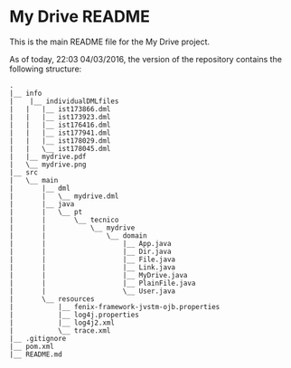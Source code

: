 # My Drive README
This is the main README file for the My Drive project.

As of today, 22:03 04/03/2016, the version of the repository contains the following structure:

    .
    |__ info
    |	 |__ individualDMLfiles
    |   |   |__ ist173866.dml
    |   |   |__ ist173923.dml
    |   |   |__ ist176416.dml
    |   |   |__ ist177941.dml
    |   |   |__ ist178029.dml
    |   |   \__ ist178045.dml
    |   |__ mydrive.pdf
    |   \__ mydrive.png 
    |__ src
    |   \__ main
    |       |__ dml
    |       |   \__ mydrive.dml
    |       |__ java
    |       |   \__ pt
    |       |       \__ tecnico
    |       |           \__ mydrive
    |       |               \__ domain
    |       |                   |__ App.java
    |       |                   |__ Dir.java
    |       |                   |__ File.java
    |       |                   |__ Link.java
    |       |                   |__ MyDrive.java
    |       |                   |__ PlainFile.java
    |       |                   \__ User.java
    |       \__ resources
    |           |__ fenix-framework-jvstm-ojb.properties
    |           |__ log4j.properties
    |           |__ log4j2.xml
    |           \__ trace.xml
    |__ .gitignore
    |__ pom.xml
    |__ README.md
